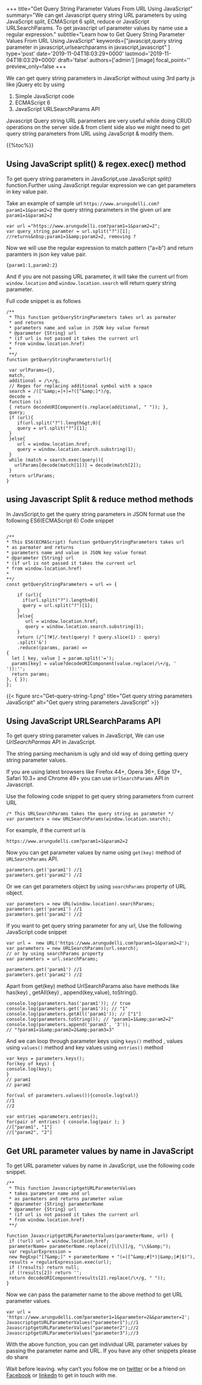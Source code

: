 +++
title="Get Query String Parameter Values From URL Using JavaScript"
summary="We can get Javascript query string URL parameters by using JavaScript split, ECMAScript 6 split, reduce or JavaScript URLSearchParams. To get javascript url parameter values by name use a regular expression."
subtitle="Learn how to Get Query String Parameter Values From URL Using JavaScript"
keywords=["javascipt,query string parameter in javascript,urlsearchparams in javascript,javascript"
]
type='post'
date='2019-11-04T18:03:29+0000'
lastmod='2019-11-04T18:03:29+0000'
draft='false'
authors=['admin']
[image]
focal_point=''
preview_only=false
+++

We can get query string parameters in JavaScript without using 3rd party js like jQuery etc by using

<ol><li>Simple JavaScript code</li><li>ECMAScript 6</li><li>JavaScript URLSearchParams API</li></ol>

Javascript Query string URL parameters are very useful while doing CRUD operations on the server side.&amp; from client side also we might need to get query string parameters from URL using JavaScript &amp; modify them.

{{%toc%}}

## Using JavaScript split() & regex.exec() method

To get query string parameters in JavaScript,use JavaScript <em>split()</em> function.Further using JavaScript regular expression we can get parameters in key value pair.

Take an example of sample url `https://www.arungudelli.com?param1=1&param2=2` the query string parameters in the given url are `param1=1&param2=2`

```
var url ="https://www.arungudelli.com?param1=1&param2=2";
var query_string_paramter = url.split("?")[1];
//returns&nbsp;param1=1&amp;param2=2, removing ?
```

Now we will use the regular expression to match pattern (“a=b”) and return paramters in json key value pair.

```
{param1:1,param2:2}
```

And if you are not passing URL parameter, it will take the current url from `window.location` and `window.location.search` will return query string parameter.

Full code snippet is as follows

```
/** 
 * This function getQueryStringParameters takes url as parmater
 * and returns 
 * parameters name and value in JSON key value format
 * @parameter {String} url 
 * (if url is not passed it takes the current url 
 * from window.location.href) 
 *
 **/
function getQueryStringParameters(url){

 var urlParams={},
 match,
 additional = /\+/g, 
 // Regex for replacing additional symbol with a space
 search = /([^&amp;=]+)=?([^&amp;]*)/g,
 decode = 
 function (s) 
 { return decodeURIComponent(s.replace(additional, " ")); },
 query;
 if (url){
    if(url.split("?").length&gt;0){
    query = url.split("?")[1];
 }
 }else{
    url = window.location.href;
    query = window.location.search.substring(1);
 }
 while (match = search.exec(query)){
   urlParams[decode(match[1])] = decode(match[2]);
 }
 return urlParams;
}
```

## using Javascript Split & reduce method methods

In JavsScript,to get the query string parameters in JSON format use the following ES6(ECMAScript 6) Code snippet

```

/** 
* This ES6(ECMAScript) function getQueryStringParameters takes url 
* as parmater and returns
* parameters name and value in JSON key value format 
* @parameter {String} url 
* (if url is not passed it takes the current url 
* from window.location.href) 
* 
**/
const getQueryStringParameters = url => {

    if (url){
      if(url.split("?").length>0){
      query = url.split("?")[1];
    }
    }else{
       url = window.location.href;
       query = window.location.search.substring(1);
    }
    return (/^[?#]/.test(query) ? query.slice(1) : query)
    .split('&')
    .reduce((params, param) => 
{
  let [ key, value ] = param.split('=');
  params[key] = value?decodeURIComponent(value.replace(/\+/g, ' ')):'';
  return params;
}, { });
};

```
{{< figure src="Get-query-string-1.png" title="Get query string parameters JavaScript" alt="Get query string parameters JavaScript" >}}

## Using JavaScript URLSearchParams API

To get query string parameter values in JavaScript, We can use <em>UrlSearchParmas</em> API in JavaScript.

The string parsing mechanism is ugly and old way of doing getting query string parameter values.

If you are using latest browsers like&nbsp;Firefox 44+, Opera 36+, Edge 17+, Safari 10.3+ and Chrome 49+ you can use&nbsp;<code>UrlSearchParams</code> API in Javascript.

Use the following code snippet to get query string parameters from current URL

```
/* This URLSearchParams takes the query string as parameter */ 
var parameters = new URLSearchParams(window.location.search);
```

For example, if the current url is 

```
https://www.arungudelli.com?param1=1&param2=2
```

Now you can get parameter values by name using `get(key)` method of `URLSearchParams` API.

```
parameters.get('param1') //1
parameters.get('param2') //2
```

Or we can get parameters object by using `searchParams` property of URL object.

```
var parameters = new URL(window.location).searchParams;
parameters.get('param1') //1
parameters.get('param2') //2
```

If you want to get query string parameter for any url, Use the following JavaScript code snippet

```
var url =  new URL('https://www.arungudelli.com?param1=1&param2=2');
var parameters = new URLSearchParams(url.search);
// or by using searchParams property
var parameters = url.searchParams; 

parameters.get('param1') //1 
parameters.get('param2') //2
```

Apart from get(key) method UrlSearchParams also have methods like has(key) , getAll(key) , append(key,value), toString().

```
console.log(parameters.has('param1')); // true
console.log(parameters.get('param1')); // "1"
console.log(parameters.getAll('param1')); // ["1"]
console.log(parameters.toString()); // "param1=1&amp;param2=2"
console.log(parameters.append('param3', '3')); 
// "?param1=1&amp;param2=2&amp;param3=3"
```

And we can loop through parameter keys using <code>keys()</code> method , values using <code>values()</code> method and key values using <code>entries()</code> method

```
var keys = parameters.keys();
for(key of keys) { 
console.log(key); 
}
// param1
// param2

for(val of parameters.values()){console.log(val)}
//1
//2

var entries =parameters.entries();
for(pair of entries) { console.log(pair ); } 
//["param1", "1"] 
//["param2", "2"]
```

## Get URL parameter values by name in JavaScript

To get URL parameter values by name in JavaScript, use the following code snippet.

```
/** 
 * This function JavascriptgetURLParameterValues 
 * takes parameter name and url 
 * as parmaters and returns parameter value 
 * @parameter {String} parameterName
 * @parameter {String} url
 * (if url is not passed it takes the current url 
 * from window.location.href)
 **/

function JavascriptgetURLParameterValues(parameterName, url) {
 if (!url) url = window.location.href;
 parameterName= parameterName.replace(/[\[\]]/g, "\\$&amp;");
 var regularExpression = 
 new RegExp("[?&amp;]" + parameterName + "(=([^&amp;#]*)|&amp;|#|$)"),
 results = regularExpression.exec(url);
 if (!results) return null;
 if (!results[2]) return '';
 return decodeURIComponent(results[2].replace(/\+/g, " "));
}
```

Now we can pass the parameter name to the above method to get URL parameter values.

```
var url =
'https://www.arungudelli.com?parameter1=1&parameter=2&&parameter=2';
JavascriptgetURLParameterValues("parameter1");//1
JavascriptgetURLParameterValues("parameter2");//2
JavascriptgetURLParameterValues("parameter3");//3
```

With the above function, you can get individual URL parameter values by passing the parameter name and URL. If you have any other snippets please do share

Wait before leaving.
why can’t you follow me on <a href="https://twitter.com/arungudelli" target="_blank" rel="noopener">twitter</a> or be a friend on <a href="https://www.facebook.com/gudelliArun" target="_blank" rel="noopener">Facebook</a> or  <a href="https://www.linkedin.com/in/arungudelli/" target="_blank" rel="noopener">linkedn</a> to get in touch with me.







